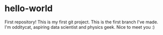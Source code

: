 # hello-world
First repository!
This is my first git project. This is the first branch I've made. 
I'm odditycat, aspiring data scientist and physics geek. Nice to meet you :)
